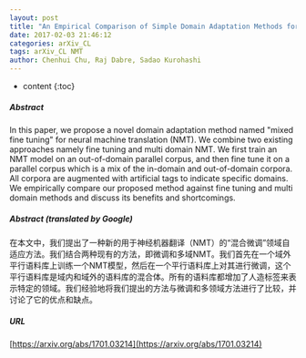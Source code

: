 ```yaml
---
layout: post
title: "An Empirical Comparison of Simple Domain Adaptation Methods for Neural Machine Translation"
date: 2017-02-03 21:46:12
categories: arXiv_CL
tags: arXiv_CL NMT
author: Chenhui Chu, Raj Dabre, Sadao Kurohashi
---
```


* content
{:toc}

##### Abstract
In this paper, we propose a novel domain adaptation method named "mixed fine tuning" for neural machine translation (NMT). We combine two existing approaches namely fine tuning and multi domain NMT. We first train an NMT model on an out-of-domain parallel corpus, and then fine tune it on a parallel corpus which is a mix of the in-domain and out-of-domain corpora. All corpora are augmented with artificial tags to indicate specific domains. We empirically compare our proposed method against fine tuning and multi domain methods and discuss its benefits and shortcomings.

##### Abstract (translated by Google)
在本文中，我们提出了一种新的用于神经机器翻译（NMT）的“混合微调”领域自适应方法。我们结合两种现有的方法，即微调和多域NMT。我们首先在一个域外平行语料库上训练一个NMT模型，然后在一个平行语料库上对其进行微调，这个平行语料库是域内和域外的语料库的混合体。所有的语料库都增加了人造标签来表示特定的领域。我们经验地将我们提出的方法与微调和多领域方法进行了比较，并讨论了它的优点和缺点。

##### URL
[https://arxiv.org/abs/1701.03214](https://arxiv.org/abs/1701.03214)

